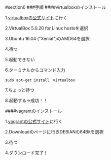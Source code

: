 #section0
###手順
####virtualboxのインストール

1.[virtualboxの公式サイト](https://www.virtualbox.org/wiki/Downloads)に行く　　

2.VirtualBox 5.0.20 for Linux hostsを選択　　

3.Ubuntu 16.04 ("Xenial")のAMD64を選択　　

4.待つ

5.起動できない

6.ターミナルからコマンド入力

    sudo apt-get install　virtualbox

7.ちょっと待つ

8.起動する→成功！！



####vagrantのインストール

1.[vagrantの公式サイト](https://www.vagrantup.com/404.html)に行く

2.Downloadのページに行きDEBIANの64Bitを選択

3.待つ

4.ダウンロード完了！
